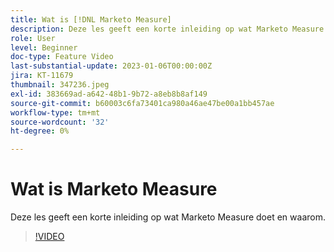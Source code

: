 ```yaml
---
title: Wat is [!DNL Marketo Measure]
description: Deze les geeft een korte inleiding op wat Marketo Measure doet en waarom.
role: User
level: Beginner
doc-type: Feature Video
last-substantial-update: 2023-01-06T00:00:00Z
jira: KT-11679
thumbnail: 347236.jpeg
exl-id: 383669ad-a642-48b1-9b72-a8eb8b8af149
source-git-commit: b60003c6fa73401ca980a46ae47be00a1bb457ae
workflow-type: tm+mt
source-wordcount: '32'
ht-degree: 0%

---
```


# Wat is Marketo Measure

Deze les geeft een korte inleiding op wat Marketo Measure doet en waarom.

>[!VIDEO](https://video.tv.adobe.com/v/347236/?quality=12&learn=on)
